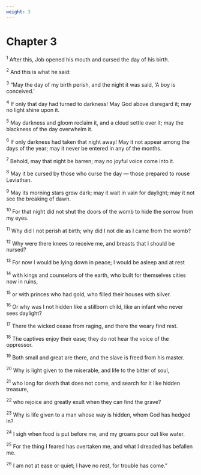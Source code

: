 ```yaml
---
weight: 3
---
```


# Chapter 3

<sup>1</sup> After this, Job opened his mouth and cursed the day of his birth. 

<sup>2</sup> And this is what he said: 

<sup>3</sup> “May the day of my birth perish, and the night it was said, ‘A boy is conceived.’ 

<sup>4</sup> If only that day had turned to darkness! May God above disregard it; may no light shine upon it. 

<sup>5</sup> May darkness and gloom reclaim it, and a cloud settle over it; may the blackness of the day overwhelm it. 

<sup>6</sup> If only darkness had taken that night away! May it not appear among the days of the year; may it never be entered in any of the months. 

<sup>7</sup> Behold, may that night be barren; may no joyful voice come into it. 

<sup>8</sup> May it be cursed by those who curse the day — those prepared to rouse Leviathan. 

<sup>9</sup> May its morning stars grow dark; may it wait in vain for daylight; may it not see the breaking of dawn. 

<sup>10</sup> For that night did not shut the doors of the womb to hide the sorrow from my eyes. 

<sup>11</sup> Why did I not perish at birth; why did I not die as I came from the womb? 

<sup>12</sup> Why were there knees to receive me, and breasts that I should be nursed? 

<sup>13</sup> For now I would be lying down in peace; I would be asleep and at rest 

<sup>14</sup> with kings and counselors of the earth, who built for themselves cities now in ruins, 

<sup>15</sup> or with princes who had gold, who filled their houses with silver. 

<sup>16</sup> Or why was I not hidden like a stillborn child, like an infant who never sees daylight? 

<sup>17</sup> There the wicked cease from raging, and there the weary find rest. 

<sup>18</sup> The captives enjoy their ease; they do not hear the voice of the oppressor. 

<sup>19</sup> Both small and great are there, and the slave is freed from his master. 

<sup>20</sup> Why is light given to the miserable, and life to the bitter of soul, 

<sup>21</sup> who long for death that does not come, and search for it like hidden treasure, 

<sup>22</sup> who rejoice and greatly exult when they can find the grave? 

<sup>23</sup> Why is life given to a man whose way is hidden, whom God has hedged in? 

<sup>24</sup> I sigh when food is put before me, and my groans pour out like water. 

<sup>25</sup> For the thing I feared has overtaken me, and what I dreaded has befallen me. 

<sup>26</sup> I am not at ease or quiet; I have no rest, for trouble has come.” 



